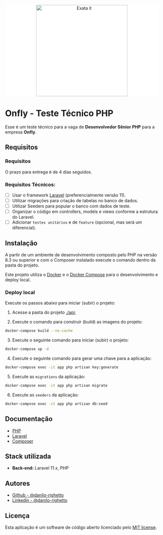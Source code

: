 <p align="center" style="background-color: white"><a href="https://www.exata.it" target="_blank"><img src="https://www.exata.it/wp-content/uploads/2023/07/logo-exata-data-intelligence.png" width="300" alt="Exata it"></a></p>

# Onfly - Teste Técnico PHP

Esse é um teste técnico para a vaga de **Desenvolvedor Sênior PHP** para a empresa **Onfly**.

## Requisitos

### Requisitos

O prazo para entrega é de 4 dias seguidos.

### Requisitos Técnicos:

- [ ] Usar o framework [Laravel](https://laravel.com/) (preferencialmente versão 11).
- [ ] Utilizar migrações para criação de tabelas no banco de dados.
- [ ] Utilizar Seeders para popular o banco com dados de teste.
- [ ] Organizar o código em controllers, models e views conforme a estrutura do Laravel.
- [ ] Adicionar `testes unitários` e de `feature` (opcional, mas será um diferencial).

## Instalação

A partir de um ambiente de desenvolvimento composto pelo PHP na versão 8.3 ou superior e com o Composer instalado execute o comando dentro da pasta do projeto.

Este projeto utiliza o [Docker](https://www.docker.com/) e o [Docker Compose](https://docs.docker.com/compose/) para o desenvolvimento e deploy local.

### Deploy local

Execute os passos abaixo para iniciar (subir) o projeto:

1. Acesse a pasta do projeto [./api](./api);

2. Execute o comando para construir (build) as imagens do projeto:

```sh
docker-compose build --no-cache
```

3. Execute o seguinte comando para iniciar (subir) o projeto:

```sh
docker-compose up -d
```

4. Execute o seguinte comando para gerar uma chave para a aplicação:

```sh
docker-compose exec -it app php artisan key:generate
```

5. Execute as `migrations` da aplicação: 

```sh
docker-compose exec -it app php artisan migrate
```

6. Execute as `seeders` da aplicação: 

```sh
docker-compose exec -it app php artisan db:seed
```


## Documentação

- [PHP](https://www.php.net/manual/pt_BR/index.php)
- [Laravel](https://laravel.com/docs)
- [Composer](https://getcomposer.org/)

## Stack utilizada

- **Back-end:** Laravel 11.x, PHP

## Autores

- [Github - @danilo-righetto](https://github.com/danilo-righetto)
- [Linkedin - @danilo-righetto](https://www.linkedin.com/in/danilo-righetto/)

## Licença

Esta aplicação é um software de código aberto licenciado pelo [MIT license](https://opensource.org/licenses/MIT).